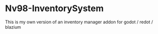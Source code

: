 # Nv98-InventorySystem
This is my own version of an inventory manager addon for godot / redot / blazium
